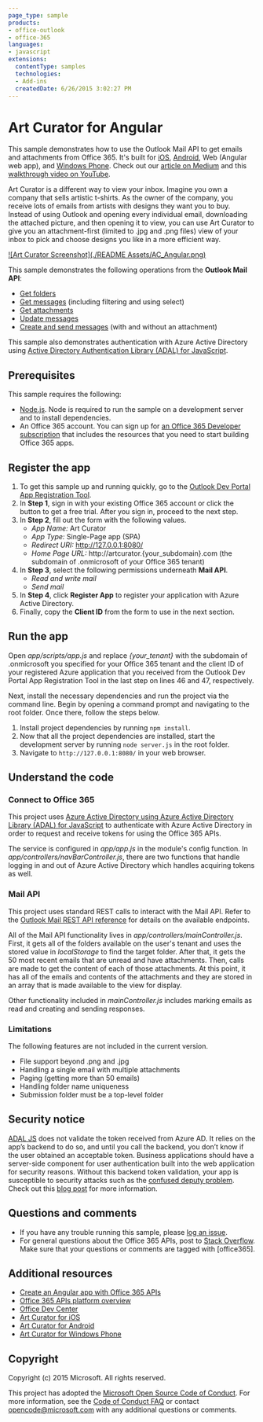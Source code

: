 ```yaml
---
page_type: sample
products:
- office-outlook
- office-365
languages:
- javascript
extensions:
  contentType: samples
  technologies:
  - Add-ins
  createdDate: 6/26/2015 3:02:27 PM
---
```

# Art Curator for Angular 

This sample demonstrates how to use the Outlook Mail API to get emails and attachments from Office 365. It's built for [iOS](https://github.com/OfficeDev/O365-iOS-ArtCurator), [Android](https://github.com/OfficeDev/O365-Android-ArtCurator), Web (Angular web app), and [Windows Phone](https://github.com/OfficeDev/O365-WinPhone-ArtCurator). Check out our [article on Medium](https://medium.com/office-app-development) and this [walkthrough video on YouTube](https://www.youtube.com/watch?v=M88A6VB9IIw&feature=youtu.be).

Art Curator is a different way to view your inbox. Imagine you own a company that sells artistic t-shirts. As the owner of the company, you receive lots of emails from artists with designs they want you to buy. Instead of using Outlook and opening every individual email, downloading the attached picture, and then opening it to view, you can use Art Curator to give you an attachment-first (limited to .jpg and .png files) view of your inbox to pick and choose designs you like in a more efficient way.

[![Art Curator Screenshot](./README Assets/AC_Angular.png)](https://youtu.be/4LOvkweDfhY "Click to see the sample in action.")

This sample demonstrates the following operations from the **Outlook Mail API**:
* [Get folders](https://msdn.microsoft.com/office/office365/APi/mail-rest-operations#GetFolders)
* [Get messages](https://msdn.microsoft.com/office/office365/APi/mail-rest-operations#Getmessages) (including filtering and using select) 
* [Get attachments](https://msdn.microsoft.com/office/office365/APi/mail-rest-operations#GetAttachments)
* [Update messages](https://msdn.microsoft.com/office/office365/APi/mail-rest-operations#Updatemessages)
* [Create and send messages](https://msdn.microsoft.com/office/office365/APi/mail-rest-operations#Sendmessages) (with and without an attachment) 

This sample also demonstrates authentication with Azure Active Directory using [Active Directory Authentication Library (ADAL) for JavaScript](https://github.com/AzureAD/azure-activedirectory-library-for-js).

<a name="prerequisites"></a>
## Prerequisites

This sample requires the following:
* [Node.js](https://nodejs.org/). Node is required to run the sample on a development server and to install dependencies. 
* An Office 365 account. You can sign up for [an Office 365 Developer subscription](http://aka.ms/ro9c62) that includes the resources that you need to start building Office 365 apps.

<a name="configure"></a>
## Register the app

1. To get this sample up and running quickly, go to the [Outlook Dev Portal App Registration Tool](https://dev.outlook.com/appregistration).
2. In **Step 1**, sign in with your existing Office 365 account or click the button to get a free trial. After you sign in, proceed to the next step.
3. In **Step 2**, fill out the form with the following values.
	* *App Name:* Art Curator
	* *App Type:* Single-Page app (SPA)
	* *Redirect URI:* http://127.0.0.1:8080/
	* *Home Page URL:* http://artcurator.{your_subdomain}.com (the subdomain of .onmicrosoft of your Office 365 tenant)
4. In **Step 3**, select the following permissions underneath **Mail API**.
	* *Read and write mail*
	* *Send mail*
5. In **Step 4**, click **Register App** to register your application with Azure Active Directory.
6. Finally, copy the **Client ID** from the form to use in the next section.

<a name="run"></a>
## Run the app

Open *app/scripts/app.js* and replace *{your_tenant}* with the subdomain of .onmicrosoft you specified for your Office 365 tenant and the client ID of your registered Azure application that you received from the Outlook Dev Portal App Registration Tool in the last step on lines 46 and 47, respectively. 

Next, install the necessary dependencies and run the project via the command line. Begin by opening a command prompt and navigating to the root folder. Once there, follow the steps below.

1. Install project dependencies by running ```npm install```.
2. Now that all the project dependencies are installed, start the development server by running ```node server.js``` in the root folder.
3. Navigate to ```http://127.0.0.1:8080/``` in your web browser.

<a name="understand"></a>
## Understand the code

### Connect to Office 365

This project uses [Azure Active Directory using Azure Active Directory Library (ADAL) for JavaScript](https://github.com/AzureAD/azure-activedirectory-library-for-js) to authenticate with Azure Active Directory in order to request and receive tokens for using the Office 365 APIs.

The service is configured in *app/app.js* in the module's config function. In *app/controllers/navBarController.js*, there are two functions that handle logging in and out of Azure Active Directory which handles acquiring tokens as well. 

### Mail API

This project uses standard REST calls to interact with the Mail API. Refer to the [Outlook Mail REST API reference](https://msdn.microsoft.com/en-us/office/office365/api/mail-rest-operations) for details on the available endpoints.

All of the Mail API functionality lives in *app/controllers/mainController.js*. First, it gets all of the folders available on the user's tenant and uses the stored value in *localStorage* to find the target folder. After that, it gets the 50 most recent emails that are unread and have attachments. Then, calls are made to get the content of each of those attachments. At this point, it has all of the emails and contents of the attachments and they are stored in an array that is made available to the view for display.

Other functionality included in *mainController.js* includes marking emails as read and creating and sending responses. 

### Limitations

The following features are not included in the current version.

* File support beyond .png and .jpg
* Handling a single email with multiple attachments
* Paging (getting more than 50 emails)
* Handling folder name uniqueness
* Submission folder must be a top-level folder

## Security notice
[ADAL JS](https://github.com/AzureAD/azure-activedirectory-library-for-js) does not validate the token received from Azure AD. It relies on the app’s backend to do so, and until you call the backend, you don’t know if the user obtained an acceptable token. Business applications should have a server-side component for user authentication built into the web application for security reasons. Without this backend token validation, your app is susceptible to security attacks such as the [confused deputy problem](https://en.wikipedia.org/wiki/Confused_deputy_problem). Check out this [blog post](http://www.cloudidentity.com/blog/2015/02/19/introducing-adal-js-v1/) for more information.

<a name="questions-and-comments"></a>
## Questions and comments

- If you have any trouble running this sample, please [log an issue](https://github.com/OfficeDev/O365-Angular-ArtCurator/issues).
- For general questions about the Office 365 APIs, post to [Stack Overflow](http://stackoverflow.com/). Make sure that your questions or comments are tagged with [office365].
  
<a name="additional-resources"></a>
## Additional resources

* [Create an Angular app with Office 365 APIs](http://aka.ms/get-started-with-js)
* [Office 365 APIs platform overview](http://msdn.microsoft.com/office/office365/howto/platform-development-overview)
* [Office Dev Center](http://dev.office.com/)
* [Art Curator for iOS](https://github.com/OfficeDev/O365-iOS-ArtCurator)
* [Art Curator for Android](https://github.com/OfficeDev/O365-Android-ArtCurator)
* [Art Curator for Windows Phone](https://github.com/OfficeDev/O365-WinPhone-ArtCurator)

## Copyright
Copyright (c) 2015 Microsoft. All rights reserved.


This project has adopted the [Microsoft Open Source Code of Conduct](https://opensource.microsoft.com/codeofconduct/). For more information, see the [Code of Conduct FAQ](https://opensource.microsoft.com/codeofconduct/faq/) or contact [opencode@microsoft.com](mailto:opencode@microsoft.com) with any additional questions or comments.
